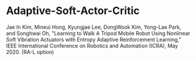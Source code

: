 # Adaptive-Soft-Actor-Critic

Jae In Kim, Mineui Hong, Kyungjae Lee, DongWook Kim, Yong-Lae Park, and Songhwai Oh, "Learning to Walk A Tripod Mobile Robot Using Nonlinear Soft Vibration Actuators with Entropy Adaptive Reinforcement Learning,"  IEEE International Conference on Robotics and Automation (ICRA), May 2020. (RA-L option)
